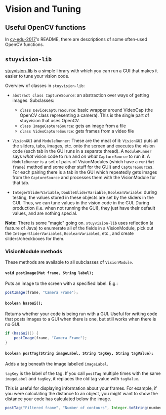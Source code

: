 # Vision and Tuning

## Useful OpenCV functions

In [cv-edu-2017](https://github.com/Team694/cv-edu-2017#opencv-functions)'s
README, there are descriptions of some often-used OpenCV functions.

## `stuyvision-lib`

[stuyvision-lib](https://github.com/Team694/stuyvision-lib) is a simple library
with which you can run a GUI that makes it easier to tune your vision code.

Overview of classes in `stuyvision-lib`:

- `abstract class CaptureSource`: an abstraction over ways of getting images. Subclasses:
    - `class DeviceCaptureSource`: basic wrapper around VideoCap (the OpenCV class representing a camera). This is
      the single part of stuyvision that uses OpenCV.
    - `class ImageCaptureSource`: gets an image from a file
    - `class VideoCaptureSource`: gets frames from a video file

- `VisionGUI` and `ModuleRunner`: These are the meat of it: `VisionGUI` puts
  all the sliders, tabs, images, etc. onto the screen and executes the vision
  code (each tab in the GUI runs in a separate thread). A `ModuleRunner` says
  *what* vision code to run and *on what* `CaptureSource` to run it.
  A `ModuleRunner` is a set of pairs of VisionModules (which have a
  `run(Mat frame)` method and some other stuff for the GUI) and `CaptureSource`s.
  For each pairing there is a tab in the GUI which repeatedly gets images from the
  `CaptureSource` and processes them with the VisionModule for that tab.

- `IntegerSliderVariable`, `DoubleSliderVariable`, `BooleanVariable`: during testing, the values
  stored in these objects are set by the sliders in the GUI. Thus, we can tune
  values in the vision code in the GUI. During production (i.e. when not
  running the GUI), they just have their default values, and are nothing
  special.

**Note:** There is some "magic" going on. `stuyvision-lib` uses reflection (a
feature of Java) to enumerate all of the fields in a VisionModule, pick out the
`IntegerSliderVariable`s, `BooleanVariable`s, etc., and create
sliders/checkboxes for them.

### VisionModule methods

These methods are available to all subclasses of `VisionModule`.

#### `void postImage(Mat frame, String label);`

Puts an image to the screen with a specified label. E.g.:

```java
postImage(frame, "Camera Frame");
```

#### `boolean hasGui();`

Returns whether your code is being run with a GUI. Useful for writing
code that posts images to a GUI when there is one, but still works
when there is no GUI.

```java
if (hasGui()) {
    postImage(frame, "Camera Frame");
}
```

#### `boolean postTag(String imageLabel, String tagKey, String tagValue);`

Adds a tag beneath the image labelled `imageLabel`.

`tagKey` is the label of the tag. If you call `postTag` multiple times with the
same `imageLabel` and `tagKey`, it replaces the old tag value with `tagValue`.

This is useful for displaying information about your frames. For example, if
you were calculating the distance to an object, you might want to show the
distance your code has calculated below the image.

```java
postTag("Filtered frame", "Number of contours", Integer.toString(numberOfContours));
```
